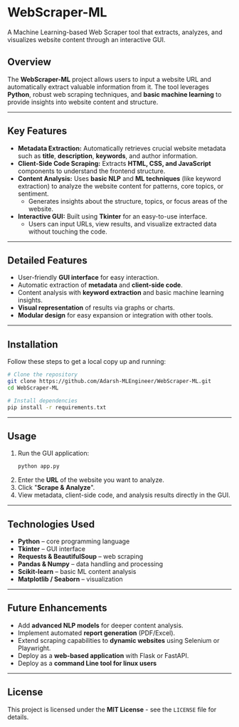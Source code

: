 
# WebScraper-ML

A Machine Learning-based Web Scraper tool that extracts, analyzes, and visualizes website content through an interactive GUI.

## Overview

The **WebScraper-ML** project allows users to input a website URL and automatically extract valuable information from it. The tool leverages **Python**, robust web scraping techniques, and **basic machine learning** to provide insights into website content and structure.

-----

## Key Features

  * **Metadata Extraction:** Automatically retrieves crucial website metadata such as **title**, **description**, **keywords**, and author information.
  * **Client-Side Code Scraping:** Extracts **HTML, CSS, and JavaScript** components to understand the frontend structure.
  * **Content Analysis:** Uses **basic NLP** and **ML techniques** (like keyword extraction) to analyze the website content for patterns, core topics, or sentiment.
      * Generates insights about the structure, topics, or focus areas of the website.
  * **Interactive GUI:** Built using **Tkinter** for an easy-to-use interface.
      * Users can input URLs, view results, and visualize extracted data without touching the code.

-----

## Detailed Features

  * User-friendly **GUI interface** for easy interaction.
  * Automatic extraction of **metadata** and **client-side code**.
  * Content analysis with **keyword extraction** and basic machine learning insights.
  * **Visual representation** of results via graphs or charts.
  * **Modular design** for easy expansion or integration with other tools.

-----

## Installation

Follow these steps to get a local copy up and running:

```bash
# Clone the repository
git clone https://github.com/Adarsh-MLEngineer/WebScraper-ML.git
cd WebScraper-ML

# Install dependencies
pip install -r requirements.txt
```

-----

## Usage

1.  Run the GUI application:
    ```bash
    python app.py
    ```
2.  Enter the **URL** of the website you want to analyze.
3.  Click "**Scrape & Analyze**".
4.  View metadata, client-side code, and analysis results directly in the GUI.

-----

## Technologies Used

  * **Python** – core programming language
  * **Tkinter** – GUI interface
  * **Requests & BeautifulSoup** – web scraping
  * **Pandas & Numpy** – data handling and processing
  * **Scikit-learn** – basic ML content analysis
  * **Matplotlib / Seaborn** – visualization

-----

## Future Enhancements

  * Add **advanced NLP models** for deeper content analysis.
  * Implement automated **report generation** (PDF/Excel).
  * Extend scraping capabilities to **dynamic websites** using Selenium or Playwright.
  * Deploy as a **web-based application** with Flask or FastAPI.
  * Deploy as a **command Line tool for linux users**

-----

## License

This project is licensed under the **MIT License** - see the `LICENSE` file for details.